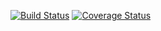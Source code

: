 [![Build Status](https://travis-ci.org/mmmpa/yorisoi.svg)](https://travis-ci.org/mmmpa/yorisoi)
[![Coverage Status](https://coveralls.io/repos/mmmpa/yorisoi/badge.svg?branch=master)](https://coveralls.io/r/mmmpa/yorisoi?branch=master)
